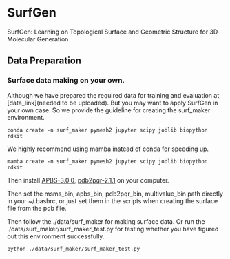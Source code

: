 # SurfGen

SurfGen: Learning on Topological Surface and Geometric Structure for 3D Molecular Generation



## Data Preparation

### Surface data making on your own. 

Although we have prepared the required data for training and evaluation at [data_link](needed to be uploaded). But you may want to apply SurfGen in your own case. So we provide the guideline for creating the surf_maker environment.

`conda create -n surf_maker pymesh2 jupyter scipy joblib biopython rdkit`

We highly recommend using mamba instead of conda for speeding up. 

`mamba create -n surf_maker pymesh2 jupyter scipy joblib biopython rdkit`

Then install [APBS-3.0.0](https://github.com/Electrostatics/apbs/releases), [pdb2pqr-2.1.1](https://github.com/Electrostatics/apbs-pdb2pqr/releases) on your computer.

Then set the msms_bin, apbs_bin, pdb2pqr_bin, multivalue_bin path directly in your ~/.bashrc, or just set them in the scripts when creating the surface file from the pdb file.  

Then follow the ./data/surf_maker for making surface data. Or run the ./data/surf_maker/surf_maker_test.py for testing whether you have figured out this environment successfully. 

`python ./data/surf_maker/surf_maker_test.py`



